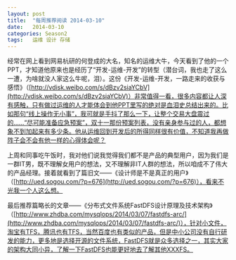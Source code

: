 ```yaml
---
layout: post
title:  "每周推荐阅读 2014-03-10"
date:   2014-03-10
categories: Season2 
tags:   运维 设计 存储
---
```


经常在网上看到网易杭研的何登成的大名，知名的运维大牛，今天看到了他的一个PPT，才知道他原来也是经历了“开发-运维-开发”的转型（潜台词，我也走了这么一遭，为啥就没人家这么牛呢，泪）。这份《开发-运维-开发，一路走来的收获与感悟》（[http://vdisk.weibo.com/s/dBzv2siaYCbV](http://vdisk.weibo.com/s/dBzv2siaYCbV)）非常值得一看，很多内容都让人深有感触，只有做过运维的人才能体会到他PPT里写的绝对是血泪史总结出来的。比如那句“线上操作无小事”，我可就是手抖了那么一下，让整个交易大盘震过的……“尽可能准备应急预案”，双十一那份预案列表，没有亲身参与过的人，都想象不到加起来有多少条。他从运维回到开发后的所得同样很有价值，不知道我再做阵子会不会有他一样的心得体会呢？

上周和同事吃午饭时，我对他们说我觉得我们都不是产品的典型用户，因为我们是一群IT男，既不理解女用户的想法，又不理解非IT人群的想法，所以咱成不了伟大的产品经理。接着就看到了篇旧文——《设计师是不是真正的用户》（[http://ued.sogou.com/?p=676](http://ued.sogou.com/?p=676)），看来不光我一个人这么想。

最后推荐篇略长的文章——《分布式文件系统FastDFS设计原理及技术架构》（[http://www.zhdba.com/mysqlops/2014/03/07/fastdfs-arc/](http://www.zhdba.com/mysqlops/2014/03/07/fastdfs-arc/)），针对小文件，淘宝有TFS，腾讯也有TFS，当然百度也有类似的产品，但是中小公司没有自行研发的能力，更多地是选择开源的文件系统，FastDFS就是众多选择之一，其实大家的架构大同小异，了解一下FastDFS也能更好地去了解其他XXXFS。